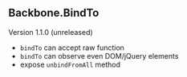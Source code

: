 Backbone.BindTo
-------------------

Version 1.1.0 (unreleased)

* ```bindTo``` can accept raw function
* ```bindTo``` can observe even DOM/jQuery elements
* expose ```unbindFromAll``` method
